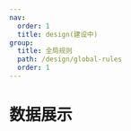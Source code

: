```yaml
---
nav:
  order: 1
  title: design(建设中)
group:
  title: 全局规则
  path: /design/global-rules
  order: 1
---
```


# 数据展示
